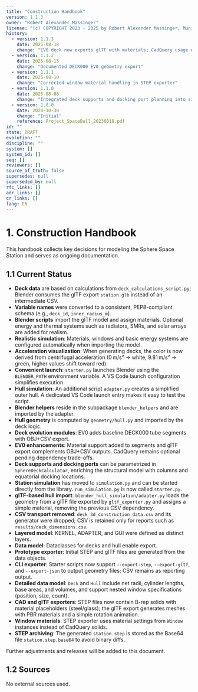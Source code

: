 ```yaml
---
title: "Construction Handbook"
version: 1.1.3
owner: "Robert Alexander Massinger"
license: "(c) COPYRIGHT 2023 - 2025 by Robert Alexander Massinger, Munich, Germany. ALL RIGHTS RESERVED."
history:
  - version: 1.1.3
    date: 2025-08-18
    change: "EV0 deck now exports glTF with materials; CadQuery usage under review"
  - version: 1.1.2
    date: 2025-08-15
    change: "Documented DECK000 EV0 geometry export"
  - version: 1.1.1
    date: 2025-08-10
    change: "Corrected window material handling in STEP exporter"
  - version: 1.1.0
    date: 2025-08-08
    change: "Integrated deck supports and docking port planning into simulation"
  - version: 1.0.0
    date: 2024-10-30
    change: "Initial"
    reference: Project_SpaceBall_20230318.pdf
id: ""
state: DRAFT
evolution: ""
discipline: ""
system: []
system_id: []
seq: []
reviewers: []
source_of_truth: false
supersedes: null
superseded_by: null
rfc_links: []
adr_links: []
cr_links: []
lang: EN
---
```

# 1. Construction Handbook

This handbook collects key decisions for modeling the Sphere Space Station and serves as ongoing documentation.

## 1.1 Current Status

- **Deck data** are based on calculations from `deck_calculations_script.py`; Blender consumes the glTF export `station.glb` instead of an intermediate CSV.
- **Variable names** were converted to a consistent, PEP8-compliant schema (e.g., `deck_id`, `inner_radius_m`).
- **Blender scripts** import the glTF model and assign materials. Optional energy and thermal systems such as radiators, SMRs, and solar arrays are added for realism.
- **Realistic simulation**: Materials, windows and basic energy systems are configured automatically when importing the model.
- **Acceleration visualization**: When generating decks, the color is now derived from centrifugal acceleration (0 m/s² → white, 9.81 m/s² → green, higher values shift toward red).
- **Convenient launch**: `starter.py` launches Blender using the `BLENDER_PATH` environment variable. A VS Code launch configuration simplifies execution.
- **Hull simulation**: An additional script `adapter.py` creates a simplified outer hull. A dedicated VS Code launch entry makes it easy to test the script.
- **Blender helpers** reside in the subpackage `blender_helpers` and are imported by the adapter.
- **Hull geometry** is computed by `geometry/hull.py` and imported by the deck logic.
- **Deck evolution modules**: EV0 adds baseline DECK000 tube segments with OBJ+CSV export.
- **EV0 enhancements**: Material support added to segments and glTF export complements OBJ+CSV outputs. CadQuery remains optional pending dependency trade-offs.
- **Deck supports and docking ports** can be parametrized in `SphereDeckCalculator`,
  enriching the structural model with columns and equatorial docking locations.
- **Station simulation** has moved to `simulation.py` and can be started directly from the library. `run_simulation.py` is now called `starter.py`.
- **glTF-based hull import**: `blender_hull_simulation/adapter.py` loads the geometry from a glTF file exported by `gltf_exporter.py` and assigns a simple material, removing the previous CSV dependency.
- **CSV transport removed**: `deck_3d_construction_data.csv` and its generator were dropped; CSV is retained only for reports such as `results/deck_dimensions.csv`.
- **Layered model**: KERNEL, ADAPTER, and GUI were defined as distinct layers.
- **Data model**: Dataclasses for decks and hull enable export.
- **Prototype exporter**: Initial STEP and glTF files are generated from the data objects.
- **CLI exporter**: Starter scripts now support `--export-step`, `--export-gltf`, and `--export-json` to output geometry files; CSV remains as reporting output.
- **Detailed data model**: `Deck` and `Hull` include net radii, cylinder lengths, base areas, and volumes, and support nested window specifications (position, size, count).
- **CAD and glTF exporters**: STEP files now contain B-rep solids with material placeholders (steel/glass); the glTF export generates meshes with PBR materials and a simple rotation animation.
- **Window materials**: STEP exporter uses material settings from `Window` instances instead of CadQuery solids.
- **STEP archiving**: The generated `station.step` is stored as the Base64 file `station.step.base64` to avoid binary diffs.

Further adjustments and releases will be added to this document.

## 1.2 Sources

No external sources used.
